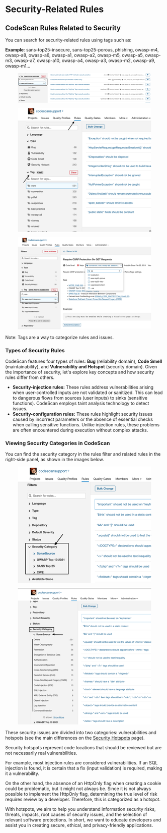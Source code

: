 # Security-Related Rules

## CodeScan Rules Related to Security

You can search for security-related rules using tags such as:

**Example**: sans-top25-insecure, sans-top25-porous, phishing, owasp-m4, owasp-a8, owasp-a6, owasp-a1, owasp-a2, owasp-m5, owasp-a5, owasp-m3, owasp-a7, owasp-a10, owasp-a4, owasp-a3, owasp-m2, owasp-a9, owasp-m1…

<figure><img src="../../../.gitbook/assets/image (1568).png" alt=""><figcaption></figcaption></figure>

<figure><img src="../../../.gitbook/assets/image (1571).png" alt=""><figcaption></figcaption></figure>

<figure><img src="../../../.gitbook/assets/image (1572).png" alt=""><figcaption></figcaption></figure>

Note: Tags are a way to categorize rules and issues.

### Types of Security Rules

CodeScan features four types of rules: **Bug** (reliability domain), **Code Smell** (maintainability), and **Vulnerability and Hotspot** (security domain). Given the importance of security, let's explore key concepts and how security rules differ from others.

* **Security-injection rules:** These rules address vulnerabilities arising when user-controlled inputs are not validated or sanitized. This can lead to dangerous flows from sources (user inputs) to sinks (sensitive functions). CodeScan employs taint analysis technology to detect issues.
* **Security-configuration rules:** These rules highlight security issues caused by incorrect parameters or the absence of essential checks when calling sensitive functions. Unlike injection rules, these problems are often encountered during execution without complex attacks.

### **Viewing Security Categories in CodeScan**

You can find the security category in the rules filter and related rules in the right-side panel, as shown in the images below.

<figure><img src="../../../.gitbook/assets/image (1573).png" alt=""><figcaption></figcaption></figure>

<figure><img src="../../../.gitbook/assets/image (1574).png" alt=""><figcaption></figcaption></figure>

These security issues are divided into two categories: vulnerabilities and hotspots (see the main differences on the [Security Hotspots](https://knowledgebase.autorabit.com/product-guides/codescan/issues/security-hotspots) page).

Security hotspots represent code locations that should be reviewed but are not necessarily real vulnerabilities.

For example, most injection rules are considered vulnerabilities. If an SQL injection is found, it is certain that a fix (input validation) is required, making it a vulnerability.

On the other hand, the absence of an HttpOnly flag when creating a cookie could be problematic, but it might not always be. Since it is not always possible to implement the HttpOnly flag, determining the true level of risk requires review by a developer. Therefore, this is categorized as a hotspot.

With hotspots, we aim to help you understand information security risks, threats, impacts, root causes of security issues, and the selection of relevant software protections. In short, we want to educate developers and assist you in creating secure, ethical, and privacy-friendly applications.

